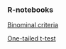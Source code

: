 ### R-notebooks

[Binominal criteria](binominal-criteria/bc.nb.html)

[One-tailed t-test](one-tailed-t-test/one-tailed-t-test.html)

